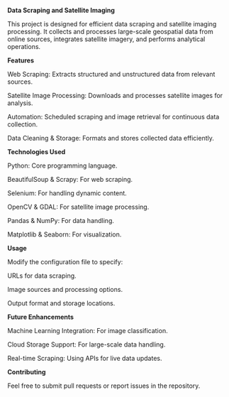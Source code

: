 **Data Scraping and Satellite Imaging**

This project is designed for efficient data scraping and satellite imaging processing. It collects and processes large-scale geospatial data from online sources, integrates satellite imagery, and performs analytical operations.


**Features**

Web Scraping: Extracts structured and unstructured data from relevant sources.

Satellite Image Processing: Downloads and processes satellite images for analysis.

Automation: Scheduled scraping and image retrieval for continuous data collection.

Data Cleaning & Storage: Formats and stores collected data efficiently.


**Technologies Used**

Python: Core programming language.

BeautifulSoup & Scrapy: For web scraping.

Selenium: For handling dynamic content.

OpenCV & GDAL: For satellite image processing.

Pandas & NumPy: For data handling.

Matplotlib & Seaborn: For visualization.


**Usage**

Modify the configuration file to specify:

URLs for data scraping.

Image sources and processing options.

Output format and storage locations.


**Future Enhancements**

Machine Learning Integration: For image classification.

Cloud Storage Support: For large-scale data handling.

Real-time Scraping: Using APIs for live data updates.


**Contributing**

Feel free to submit pull requests or report issues in the repository.

